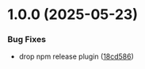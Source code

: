 # 1.0.0 (2025-05-23)


### Bug Fixes

* drop npm release plugin ([18cd586](https://github.com/michaeldallen/The--Complete--Github--Actions--and--Workflows--Guide/commit/18cd586b8275637629c654cb258a1cf3f7417e37))
